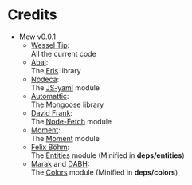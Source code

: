 Credits
=======
  - Mew v0.0.1
    * [Wessel Tip](https://github.com/PassTheWessel):<br/>
      All the current code</br>
    * [Abal](https://github.com/abalabahaha):<br/>
      The [Eris](https://github.com/abalabahaha/eris) library
    * [Nodeca](https://github.com/nodeca):<br/>
      The [JS-yaml](https://github.com/nodeca/js-yaml) module
    * [Automattic](https://github.com/Automattic/):<br/>
      The [Mongoose](https://github.com/Automattic/mongoose/) library
    * [David Frank](https://github.com/bitinn):<br/>
      The [Node-Fetch](https://github.com/bitinn/node-fetch) module
    * [Moment](https://github.com/moment):<br/>
      The [Moment](https://github.com/moment/moment) module
    * [Felix Böhm](https://github.com/fb55):<br/>
      The [Entities](https://github.com/fb55/entities) module (Minified in **deps/entities**)
    * [Marak](https://github.com/Marak) and [DABH](https://github.com/DABH):<br/>
      The [Colors](https://github.com/Marak/colors.js) module (Minified in **deps/colors**)